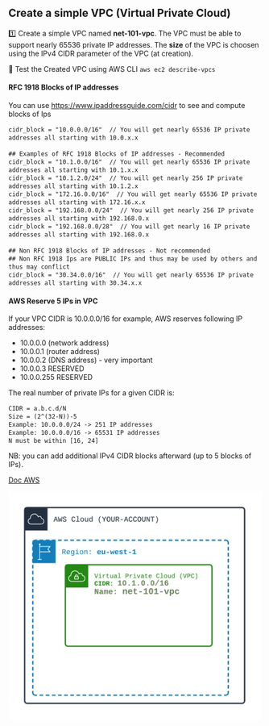 ## Create a simple VPC (Virtual Private Cloud)

1️⃣ Create a simple VPC named **net-101-vpc**. 
The VPC must be able to support nearly 65536 private IP addresses.
The **size** of the VPC is choosen using the IPv4 CIDR parameter of the VPC (at creation).

🏁 Test the Created VPC using AWS CLI `aws ec2 describe-vpcs`


#### RFC 1918 Blocks of IP addresses
You can use https://www.ipaddressguide.com/cidr to see and compute blocks of Ips

```hcl
cidr_block = "10.0.0.0/16"  // You will get nearly 65536 IP private addresses all starting with 10.0.x.x

## Examples of RFC 1918 Blocks of IP addresses - Recommended
cidr_block = "10.1.0.0/16"  // You will get nearly 65536 IP private addresses all starting with 10.1.x.x
cidr_block = "10.1.2.0/24"  // You will get nearly 256 IP private addresses all starting with 10.1.2.x
cidr_block = "172.16.0.0/16"  // You will get nearly 65536 IP private addresses all starting with 172.16.x.x
cidr_block = "192.168.0.0/24"  // You will get nearly 256 IP private addresses all starting with 192.168.0.x
cidr_block = "192.168.0.0/28"  // You will get nearly 16 IP private addresses all starting with 192.168.0.x

## Non RFC 1918 Blocks of IP addresses - Not recommended
## Non RFC 1918 Ips are PUBLIC IPs and thus may be used by others and thus may conflict
cidr_block = "30.34.0.0/16"  // You will get nearly 65536 IP private addresses all starting with 30.34.x.x
```

#### AWS Reserve 5 IPs in VPC
If your VPC CIDR is 10.0.0.0/16 for example, AWS reserves following IP addresses:
- 10.0.0.0  (network address)
- 10.0.0.1  (router address)
- 10.0.0.2  (DNS address)  - very important
- 10.0.0.3  RESERVED
- 10.0.0.255  RESERVED

The real number of private IPs for a given CIDR is:
```
CIDR = a.b.c.d/N
Size = (2^(32-N))-5
Example: 10.0.0.0/24 -> 251 IP addresses
Example: 10.0.0.0/16 -> 65531 IP addresses
N must be within [16, 24]
```


NB: you can add additional IPv4 CIDR blocks afterward (up to 5 blocks of IPs).

[Doc AWS](https://docs.aws.amazon.com/vpc/latest/userguide/VPC_Subnets.html)


![Image of VPC](./doc/101-basic-vpc.png)
